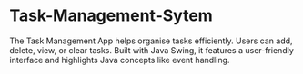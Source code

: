 # Task-Management-Sytem
The Task Management App helps organise tasks efficiently. Users can add, delete, view, or clear tasks. Built with Java Swing, it features a user-friendly interface and highlights Java concepts like event handling.
